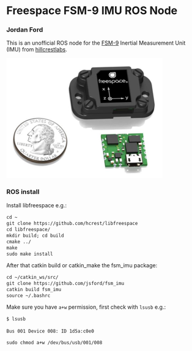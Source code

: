 # Freespace FSM-9 IMU ROS Node
### Jordan Ford
This is an unofficial ROS node for the [FSM-9](https://www.hillcrestlabs.com/products/fsm-9) Inertial Measurement Unit (IMU) from [hillcrestlabs](https://www.hillcrestlabs.com).


![Image of FSM-9 IMU](docs/fsm-9.png)

### ROS install
Install libfreespace e.g.:
```
cd ~
git clone https://github.com/hcrest/libfreespace
cd libfreespace/
mkdir build; cd build
cmake ../
make
sudo make install
```

After that catkin build or catkin_make the fsm_imu package:
```
cd ~/catkin_ws/src/
git clone https://github.com/jsford/fsm_imu
catkin build fsm_imu
source ~/.bashrc
```

Make sure you have `a+w` permission, first check with `lsusb` e.g.:

```
$ lsusb

Bus 001 Device 008: ID 1d5a:c0e0 
```

```
sudo chmod a+w /dev/bus/usb/001/008
```